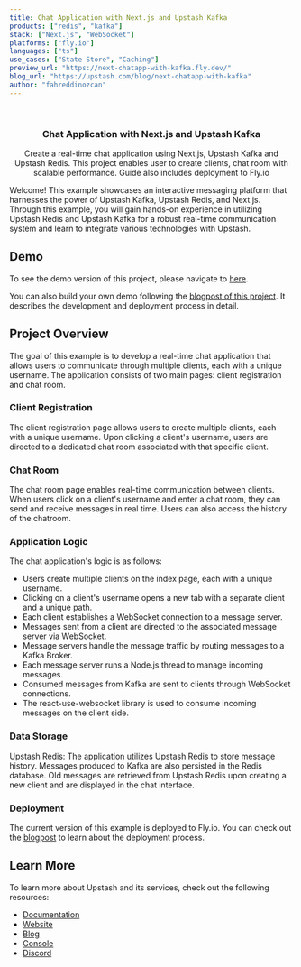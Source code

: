```yaml
---
title: Chat Application with Next.js and Upstash Kafka
products: ["redis", "kafka"]
stack: ["Next.js", "WebSocket"]
platforms: ["fly.io"]
languages: ["ts"]
use_cases: ["State Store", "Caching"]
preview_url: "https://next-chatapp-with-kafka.fly.dev/"
blog_url: "https://upstash.com/blog/next-chatapp-with-kafka"
author: "fahreddinozcan"
---
```


<br />
<div align="center">

  <h3 align="center">Chat Application with Next.js and Upstash Kafka</h3>

  <p align="center">
    Create a real-time chat application using Next.js, Upstash Kafka and Upstash Redis. This project enables user to create clients, chat room with scalable performance. Guide also includes deployment to Fly.io
  </p>
</div>

Welcome! This example showcases an interactive messaging platform that harnesses the power of Upstash Kafka, Upstash Redis, and Next.js. Through this example, you will gain hands-on experience in utilizing Upstash Redis and Upstash Kafka for a robust real-time communication system and learn to integrate various technologies with Upstash.

## Demo

To see the demo version of this project, please navigate to [here](https://next-message.fly.dev/).

You can also build your own demo following the [blogpost of this project](https://upstash.com/blog/next-chatapp-with-kafka). It describes the development and deployment process in detail.

## Project Overview

The goal of this example is to develop a real-time chat application that allows users to communicate through multiple clients, each with a unique username. The application consists of two main pages: client registration and chat room.

### Client Registration

The client registration page allows users to create multiple clients, each with a unique username. Upon clicking a client's username, users are directed to a dedicated chat room associated with that specific client.

### Chat Room

The chat room page enables real-time communication between clients. When users click on a client's username and enter a chat room, they can send and receive messages in real time. Users can also access the history of the chatroom.

### Application Logic

The chat application's logic is as follows:

- Users create multiple clients on the index page, each with a unique username.
- Clicking on a client's username opens a new tab with a separate client and a unique path.
- Each client establishes a WebSocket connection to a message server.
- Messages sent from a client are directed to the associated message server via WebSocket.
- Message servers handle the message traffic by routing messages to a Kafka Broker.
- Each message server runs a Node.js thread to manage incoming messages.
- Consumed messages from Kafka are sent to clients through WebSocket connections.
- The react-use-websocket library is used to consume incoming messages on the client side.

### Data Storage

Upstash Redis: The application utilizes Upstash Redis to store message history. Messages produced to Kafka are also persisted in the Redis database. Old messages are retrieved from Upstash Redis upon creating a new client and are displayed in the chat interface.

### Deployment

The current version of this example is deployed to Fly.io. You can check out the [blogpost](https://upstash.com/blog/next-chatapp-with-kafka) to learn about the deployment process.

## Learn More

To learn more about Upstash and its services, check out the following resources:

- [Documentation](https://docs.upstash.com)
- [Website](https://upstash.com)
- [Blog](https://upstash.com/blog)
- [Console](https://console.upstash.com)
- [Discord](https://upstash.com/discord)
